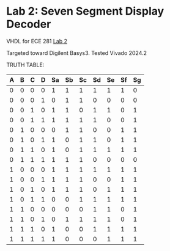 # Lab 2: Seven Segment Display Decoder

VHDL for ECE 281 [Lab 2](https://usafa-ece.github.io/ece281-book/lab/lab2.html)

Targeted toward Digilent Basys3. Tested Vivado 2024.2


TRUTH TABLE:

| A 	| B 	| C 	| D 	| Sa 	| Sb 	| Sc 	| Sd 	| Se 	| Sf 	| Sg 	|
|---	|---	|---	|---	 |----	|----	|----	|----	|----	|----	|----	|
| 0 	| 0 	| 0 	| 0 	 | 1  	| 1  	| 1  	| 1  	| 1  	| 1  	| 0  	|
| 0 	| 0 	| 0 	| 1 	 | 0  	| 1  	| 1  	| 0  	| 0  	| 0  	| 0  	|
| 0 	| 0 	| 1 	| 0 	 | 1  	| 1  	| 0  	| 1  	| 1  	| 0  	| 1  	|
| 0 	| 0 	| 1 	| 1 	 | 1  	| 1  	| 1  	| 1  	| 0  	| 0  	| 1  	|
| 0 	| 1 	| 0 	| 0 	 | 0  	| 1  	| 1  	| 0  	| 0  	| 1  	| 1  	|
| 0 	| 1 	| 0 	| 1 	 | 1  	| 0  	| 1  	| 1  	| 0  	| 1  	| 1  	|
| 0 	| 1 	| 1 	| 0 	 | 1  	| 0  	| 1  	| 1  	| 1  	| 1  	| 1  	|
| 0 	| 1 	| 1 	| 1 	 | 1  	| 1  	| 1  	| 0  	| 0  	| 0  	| 0  	|
| 1 	| 0 	| 0 	| 0 	 | 1  	| 1  	| 1  	| 1  	| 1  	| 1  	| 1  	|
| 1 	| 0 	| 0 	| 1 	 | 1  	| 1  	| 1  	| 0  	| 0  	| 1  	| 1  	|
| 1 	| 0 	| 1 	| 0 	 | 1  	| 1  	| 1  	| 0  	| 1  	| 1  	| 1  	|
| 1 	| 0 	| 1 	| 1 	 | 0  	| 0  	| 1  	| 1  	| 1  	| 1  	| 1  	|
| 1 	| 1 	| 0 	| 0 	 | 0  	| 0  	| 0  	| 1  	| 1  	| 0  	| 1  	|
| 1 	| 1 	| 0 	| 1 	 | 0  	| 1  	| 1  	| 1  	| 1  	| 0  	| 1  	|
| 1 	| 1 	| 1 	| 0 	 | 1  	| 0  	| 0  	| 1  	| 1  	| 1  	| 1  	|
| 1 	| 1 	| 1 	| 1 	 | 1  	| 0  	| 0  	| 0  	| 1  	| 1  	| 1  	|


